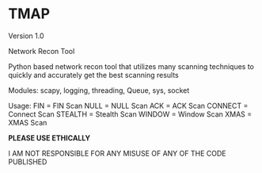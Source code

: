 # TMAP

Version 1.0

Network Recon Tool

Python based network recon tool that utilizes many scanning techniques to quickly and accurately get the best scanning results

Modules: scapy, logging, threading, Queue, sys, socket

Usage: FIN = FIN Scan
		   NULL = NULL Scan
		   ACK = ACK Scan
		   CONNECT = Connect Scan
		   STEALTH = Stealth Scan
		   WINDOW = Window Scan
		   XMAS = XMAS Scan
		   
**PLEASE USE ETHICALLY**

I AM NOT RESPONSIBLE FOR ANY MISUSE OF ANY OF THE CODE PUBLISHED
